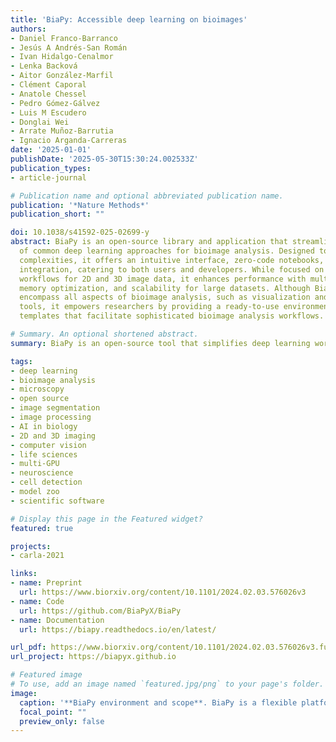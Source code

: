 ```yaml
---
title: 'BiaPy: Accessible deep learning on bioimages'
authors:
- Daniel Franco-Barranco
- Jesús A Andrés-San Román
- Ivan Hidalgo-Cenalmor
- Lenka Backová
- Aitor González-Marfil
- Clément Caporal
- Anatole Chessel
- Pedro Gómez-Gálvez
- Luis M Escudero
- Donglai Wei
- Arrate Muñoz-Barrutia
- Ignacio Arganda-Carreras
date: '2025-01-01'
publishDate: '2025-05-30T15:30:24.002533Z'
publication_types:
- article-journal

# Publication name and optional abbreviated publication name.
publication: '*Nature Methods*'
publication_short: ""

doi: 10.1038/s41592-025-02699-y
abstract: BiaPy is an open-source library and application that streamlines the use
  of common deep learning approaches for bioimage analysis. Designed to simplify technical
  complexities, it offers an intuitive interface, zero-code notebooks, and Docker
  integration, catering to both users and developers. While focused on deep learning
  workflows for 2D and 3D image data, it enhances performance with multi-GPU capabilities,
  memory optimization, and scalability for large datasets. Although BiaPy does not
  encompass all aspects of bioimage analysis, such as visualization and manual annotation
  tools, it empowers researchers by providing a ready-to-use environment with customizable
  templates that facilitate sophisticated bioimage analysis workflows.

# Summary. An optional shortened abstract.
summary: BiaPy is an open-source tool that simplifies deep learning workflows for 2D and 3D bioimage analysis. With an intuitive interface, zero-code options, and Docker support, it enables scalable processing on large datasets and multi-GPU systems. BiaPy provides customizable templates for tasks like segmentation and detection, making advanced image analysis more accessible to researchers.

tags:
- deep learning
- bioimage analysis
- microscopy
- open source
- image segmentation
- image processing
- AI in biology
- 2D and 3D imaging
- computer vision
- life sciences
- multi-GPU
- neuroscience
- cell detection
- model zoo
- scientific software

# Display this page in the Featured widget?
featured: true

projects:
- carla-2021

links:
- name: Preprint
  url: https://www.biorxiv.org/content/10.1101/2024.02.03.576026v3
- name: Code
  url: https://github.com/BiaPyX/BiaPy
- name: Documentation
  url: https://biapy.readthedocs.io/en/latest/

url_pdf: https://www.biorxiv.org/content/10.1101/2024.02.03.576026v3.full.pdf
url_project: https://biapyx.github.io

# Featured image
# To use, add an image named `featured.jpg/png` to your page's folder. 
image:
  caption: '**BiaPy environment and scope**. BiaPy is a flexible platform for deep learning-based bioimage analysis, supporting both life science users and developers. It processes 2D/3D microscopy data through customizable workflows for tasks like segmentation, classification, and detection. Users can interact via a user-friendly GUI with a step-by-step wizard or use command-line tools. BiaPy supports multiple file formats (TIFF, H5, Zarr), multi-GPU setups, and model integration via the BioImage Model Zoo and TorchVision. Its workflows follow a three-stage structure: pre-processing, model training/inference, and post-processing, with outputs that include predictions, metrics, and analysis reports.'
  focal_point: ""
  preview_only: false
---
```

